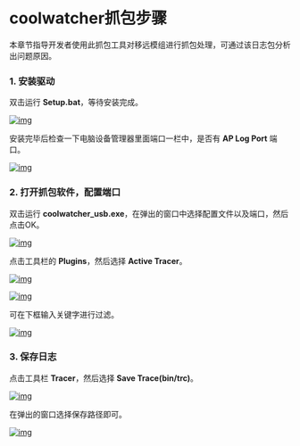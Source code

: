 # coolwatcher抓包步骤

本章节指导开发者使用此抓包工具对移远模组进行抓包处理，可通过该日志包分析出问题原因。

### 1. 安装驱动
双击运行 __Setup.bat__，等待安装完成。

<a data-fancybox title="img" href="/zh/deviceDevelop/KnowledgeBase/step16.png">![img](/zh/deviceDevelop/KnowledgeBase/step16.png)</a>

安装完毕后检查一下电脑设备管理器里面端口一栏中，是否有 __AP Log Port__ 端口。

<a data-fancybox title="img" href="/zh/deviceDevelop/KnowledgeBase/step17.png">![img](/zh/deviceDevelop/KnowledgeBase/step17.png)</a>

### 2. 打开抓包软件，配置端口
双击运行 __coolwatcher_usb.exe__，在弹出的窗口中选择配置文件以及端口，然后点击OK。

<a data-fancybox title="img" href="/zh/deviceDevelop/KnowledgeBase/step18.png">![img](/zh/deviceDevelop/KnowledgeBase/step18.png)</a>

点击工具栏的 __Plugins__，然后选择 __Active Tracer__。

<a data-fancybox title="img" href="/zh/deviceDevelop/KnowledgeBase/step19.png">![img](/zh/deviceDevelop/KnowledgeBase/step19.png)</a>

<a data-fancybox title="img" href="/zh/deviceDevelop/KnowledgeBase/step20.png">![img](/zh/deviceDevelop/KnowledgeBase/step20.png)</a>

可在下框输入关键字进行过滤。

<a data-fancybox title="img" href="/zh/deviceDevelop/KnowledgeBase/step21.png">![img](/zh/deviceDevelop/KnowledgeBase/step21.png)</a>

### 3. 保存日志
点击工具栏 __Tracer__，然后选择 __Save Trace(bin/trc)__。

<a data-fancybox title="img" href="/zh/deviceDevelop/KnowledgeBase/step22.png">![img](/zh/deviceDevelop/KnowledgeBase/step22.png)</a>

在弹出的窗口选择保存路径即可。


<a data-fancybox title="img" href="/zh/deviceDevelop/KnowledgeBase/step24.png">![img](/zh/deviceDevelop/KnowledgeBase/step24.png)</a>
